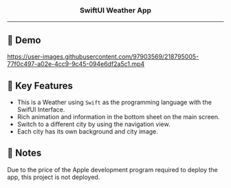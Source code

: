 <h3 align="center">SwiftUI Weather App</h3>

---

## 🧐 Demo 

https://user-images.githubusercontent.com/97903569/218795005-77f0c497-a02e-4cc9-9c45-094e6df2a5c1.mp4

## 📝 Key Features 

- This is a Weather using `Swift` as the programming language with the SwifUI Interface.
- Rich animation and information in the bottom sheet on the main screen.
- Switch to a different city by using the navigation view.
- Each city has its own background and city image.

## 🔧 Notes
Due to the price of the Apple development program required to deploy the app, this project is not deployed.


